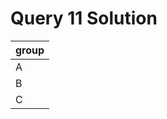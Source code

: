 # Query 11 Solution

| group                            |
| :------------------------------- |
| A |
| B |
| C |  
